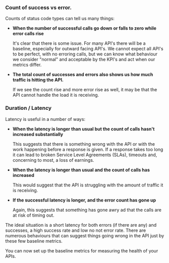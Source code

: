 
### Count of success vs error.

Counts of status code types can tell us many things:

- **When the number of successful calls go down or falls to zero while error calls rise**

    It's clear that there is some issue. For many API's there will be a baseline, especially for outward facing API's. We cannot expect all API's to be perfect, with no erroring calls, but we can know what behaviour we consider "normal" and acceptable by the KPI's and act when our metrics differ.

- **The total count of successes and errors also shows us how much traffic is hitting the API.**

    If we see the count rise and more error rise as well, it may be that the API cannot handle the load it is receiving. 

### Duration / Latency

Latency is useful in a number of ways:

- **When the latency is longer than usual but the count of calls hasn't increased substantially**

    This suggests that there is something wrong with the API or with the work happening before a response is given. If a response takes too long it can lead to broken Service Level Agreements (SLAs), timeouts and, concerning to most, a loss of earnings.

- **When the latency is longer than usual and the count of calls has increased**

    This would suggest that the API is struggling with the amount of traffic it is receiving. 

- **If the successful latency is longer, and the error count has gone up**

    Again, this suggests that something has gone awry ad that the calls are at risk of timing out. 

The ideal situation is a short latency for both errors (if there are any) and successes, a high success rate and low no not error rate. There are numerous behaviours that can suggest things going wrong in the API just by these few baseline metrics.

You can now set up the baseline metrics for measuring the health of your APIs.